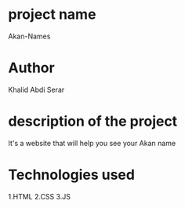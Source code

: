 # project name
Akan-Names
# Author
Khalid Abdi Serar
# description of the project
It's a website that will help you see your Akan name
# Technologies used
1.HTML
2.CSS
3.JS